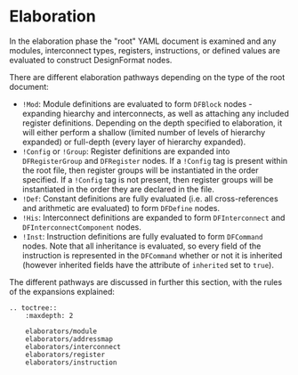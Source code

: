 # Elaboration
In the elaboration phase the "root" YAML document is examined and any modules, interconnect types, registers, instructions, or defined values are evaluated to construct DesignFormat nodes.

There are different elaboration pathways depending on the type of the root document:

 * `!Mod`: Module definitions are evaluated to form `DFBlock` nodes - expanding hiearchy and interconnects, as well as attaching any included register definitions. Depending on the depth specified to elaboration, it will either perform a shallow (limited number of levels of hierarchy expanded) or full-depth (every layer of hierarchy expanded).
 * `!Config` or `!Group`: Register definitions are expanded into `DFRegisterGroup` and `DFRegister` nodes. If a `!Config` tag is present within the root file, then register groups will be instantiated in the order specified. If a `!Config` tag is not present, then register groups will be instantiated in the order they are declared in the file.
 * `!Def`: Constant definitions are fully evaluated (i.e. all cross-references and arithmetic are evaluated) to form `DFDefine` nodes.
 * `!His`: Interconnect definitions are expanded to form `DFInterconnect` and `DFInterconnectComponent` nodes.
 * `!Inst`: Instruction definitions are fully evaluated to form `DFCommand` nodes. Note that all inheritance is evaluated, so every field of the instruction is represented in the `DFCommand` whether or not it is inherited (however inherited fields have the attribute of `inherited` set to `true`).

The different pathways are discussed in further this section, with the rules of the expansions explained:

```eval_rst
.. toctree::
    :maxdepth: 2

    elaborators/module
    elaborators/addressmap
    elaborators/interconnect
    elaborators/register
    elaborators/instruction
```